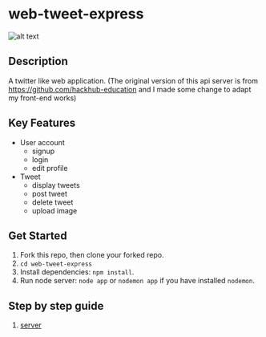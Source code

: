 # web-tweet-express
![alt text](http://res.cloudinary.com/hackhub/image/upload/v1524849627/Home_j9hfb3.jpg)

## Description
A twitter like web application.
(The original version of this api server is from https://github.com/hackhub-education and I made some change to adapt my front-end works)

## Key Features
* User account
	* signup
	* login
	* edit profile
* Tweet
	* display tweets 
    * post tweet
    * delete tweet
    * upload image

## Get Started
1. Fork this repo, then clone your forked repo.
2. `cd web-tweet-express`
3. Install dependencies: `npm install`.
4. Run node server: `node app` or `nodemon app` if you have installed `nodemon`.

## Step by step guide
1. [server](./notes/1-server.md)